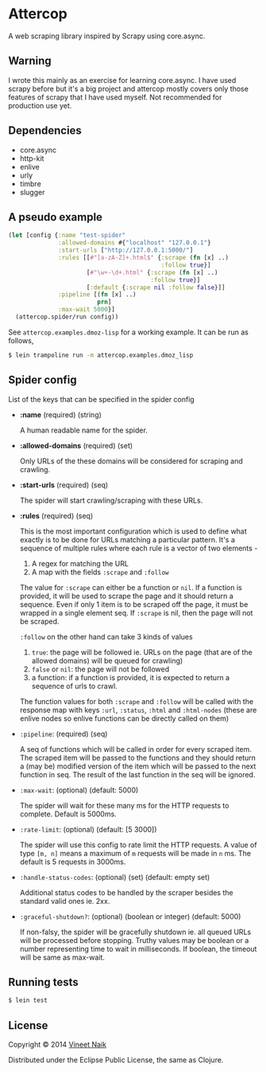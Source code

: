 # Attercop

A web scraping library inspired by Scrapy using core.async.

## Warning

I wrote this mainly as an exercise for learning core.async. I have
used scrapy before but it's a big project and attercop mostly covers
only those features of scrapy that I have used myself. Not recommended
for production use yet.

## Dependencies

* core.async
* http-kit
* enlive
* urly
* timbre
* slugger

## A pseudo example

```clojure
(let [config {:name "test-spider"
              :allowed-domains #{"localhost" "127.0.0.1"}
              :start-urls ["http://127.0.0.1:5000/"]
              :rules [[#"[a-zA-Z]+.html$" {:scrape (fn [x] ..)
                                           :follow true}]
                      [#"\w+-\d+.html" {:scrape (fn [x] ..)
                                        :follow true}]
                      [:default {:scrape nil :follow false}]]
              :pipeline [(fn [x] ..)
                         prn]
              :max-wait 5000}]
  (attercop.spider/run config))
```

See `attercop.examples.dmoz-lisp` for a working example. It can be run
as follows,

```bash
$ lein trampoline run -m attercop.examples.dmoz_lisp
```

## Spider config

List of the keys that can be specified in the spider config

* **:name** (required) (string)

  A human readable name for the spider.

* **:allowed-domains** (required) (set)

  Only URLs of the these domains will be considered for scraping and
  crawling.

* **:start-urls** (required) (seq)

  The spider will start crawling/scraping with these URLs.

* **:rules** (required) (seq)

  This is the most important configuration which is used to define
  what exactly is to be done for URLs matching a particular
  pattern. It's a sequence of multiple rules where each rule is a
  vector of two elements -

  1. A regex for matching the URL
  2. A map with the fields `:scrape` and `:follow`

  The value for `:scrape` can either be a function or `nil`. If a
  function is provided, it will be used to scrape the page and it
  should return a sequence. Even if only 1 item is to be scraped off
  the page, it must be wrapped in a single element seq. If `:scrape`
  is nil, then the page will not be scraped.

  `:follow` on the other hand can take 3 kinds of values

   1. `true`: the page will be followed ie. URLs on the page (that are
      of the allowed domains) will be queued for crawling)
   2. `false` or `nil`: the page will not be followed
   3. a function: if a function is provided, it is expected to return
      a sequence of urls to crawl.

   The function values for both `:scrape` and `:follow` will be called
   with the response map with keys `:url`, `:status`, `:html` and
   `:html-nodes` (these are enlive nodes so enlive functions can be
   directly called on them)

* `:pipeline`: (required) (seq)

   A seq of functions which will be called in order for every scraped
   item. The scraped item will be passed to the functions and they
   should return a (may be) modified version of the item which will be
   passed to the next function in seq. The result of the last function
   in the seq will be ignored.

* `:max-wait`: (optional) (default: 5000)

   The spider will wait for these many ms for the HTTP requests to
   complete. Default is 5000ms.

* `:rate-limit`: (optional) (default: [5 3000])

   The spider will use this config to rate limit the HTTP requests. A
   value of type `[m, n]` means a maximum of `m` requests will be made
   in `n` ms. The default is 5 requests in 3000ms.

* `:handle-status-codes`: (optional) (set) (default: empty set)

   Additional status codes to be handled by the scraper besides the
   standard valid ones ie. 2xx.

* `:graceful-shutdown?`: (optional) (boolean or integer) (default: 5000)

   If non-falsy, the spider will be gracefully shutdown ie. all queued
   URLs will be processed before stopping. Truthy values may be
   boolean or a number representing time to wait in milliseconds. If
   boolean, the timeout will be same as max-wait.


## Running tests

```bash
$ lein test
```


## License

Copyright © 2014 [Vineet Naik](http://naiquevin.github.io/)

Distributed under the Eclipse Public License, the same as Clojure.
